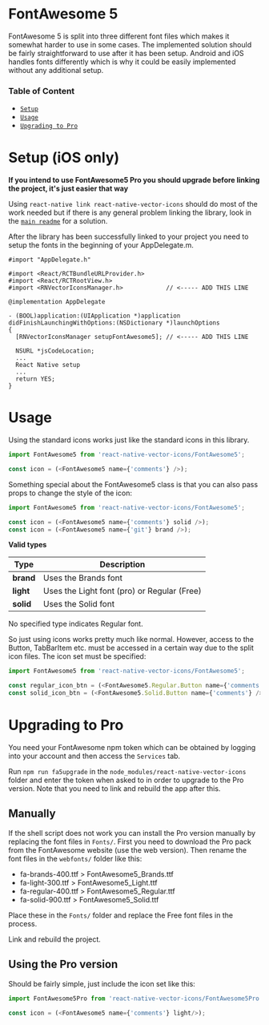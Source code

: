 # FontAwesome 5

FontAwesome 5 is split into three different font files which makes it somewhat
harder to use in some cases. The implemented solution should be fairly
straightforward to use after it has been setup. 
Android and iOS handles fonts differently which is why it could be
easily implemented without any additional setup.

### Table of Content

* [`Setup`](#setup-ios-only)
* [`Usage`](#usage)
* [`Upgrading to Pro`](#upgrading-to-pro)

# Setup (iOS only)

**If you intend to use FontAwesome5 Pro you should upgrade before linking the
project, it's just easier that way**

Using ```react-native link react-native-vector-icons``` should do most of the
work needed but if there is any general problem linking the library, look in
the [`main readme`](README.md) for a solution.

After the library has been successfully linked to your project you need to
setup the fonts in the beginning of your AppDelegate.m.

```objc
#import "AppDelegate.h"

#import <React/RCTBundleURLProvider.h>
#import <React/RCTRootView.h>
#import <RNVectorIconsManager.h>            // <----- ADD THIS LINE

@implementation AppDelegate

- (BOOL)application:(UIApplication *)application didFinishLaunchingWithOptions:(NSDictionary *)launchOptions
{
  [RNVectorIconsManager setupFontAwesome5]; // <----- ADD THIS LINE

  NSURL *jsCodeLocation;
  ...
  React Native setup
  ...
  return YES;
}
```

# Usage

Using the standard icons works just like the standard icons in this library.

```javascript
import FontAwesome5 from 'react-native-vector-icons/FontAwesome5';

const icon = (<FontAwesome5 name={'comments'} />);
```

Something special about the FontAwesome5 class is that you can also pass props
to change the style of the icon:

```javascript
import FontAwesome5 from 'react-native-vector-icons/FontAwesome5';

const icon = (<FontAwesome5 name={'comments'} solid />);
const icon = (<FontAwesome5 name={'git'} brand />);
```

**Valid types**

| Type        | Description |
| --- | --- |
| **brand**   | Uses the Brands font |
| **light**   | Uses the Light font (pro) or Regular (Free) |
| **solid**   | Uses the Solid font |

No specified type indicates Regular font.

So just using icons works pretty much like normal. However, access to the
Button, TabBarItem etc. must be accessed in a certain way due to the split
icon files. The icon set must be specified:

```javascript
import FontAwesome5 from 'react-native-vector-icons/FontAwesome5';

const regular_icon_btn = (<FontAwesome5.Regular.Button name={'comments'} />);
const solid_icon_btn = (<FontAwesome5.Solid.Button name={'comments'} />);
```

# Upgrading to Pro

You need your FontAwesome npm token which can be obtained by logging into your
account and then access the ```Services``` tab.

Run ```npm run fa5upgrade``` in the ```node_modules/react-native-vector-icons```
folder and enter the token when asked to in order to
upgrade to the Pro version. Note that you need to link and rebuild the app
after this.

## Manually

If the shell script does not work you can install the Pro version manually
by replacing the font files in ```Fonts/```. First you need to download the
Pro pack from the FontAwesome website (use the web version). Then rename
the font files in the ```webfonts/``` folder like this:

* fa-brands-400.ttf > FontAwesome5_Brands.ttf
* fa-light-300.ttf > FontAwesome5_Light.ttf
* fa-regular-400.ttf > FontAwesome5_Regular.ttf
* fa-solid-900.ttf > FontAwesome5_Solid.ttf

Place these in the ```Fonts/``` folder and replace the Free font files in the
process.

Link and rebuild the project.

## Using the Pro version

Should be fairly simple, just include the icon set like this:
```javascript
import FontAwesome5Pro from 'react-native-vector-icons/FontAwesome5Pro';

const icon = (<FontAwesome5 name={'comments'} light/>);
```
